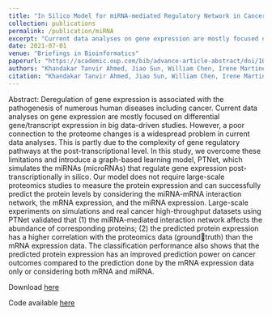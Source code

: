 ```yaml
---
title: "In Silico Model for miRNA-mediated Regulatory Network in Cancer"
collection: publications
permalink: /publication/miRNA
excerpt: "Current data analyses on gene expression are mostly focused on differential gene/transcript expression in big data-driven studies. However, a poor connection to the proteome changes is a widespread problem in current data analyses. In this study, we overcome these limitations and introduce a graph-based learning model, PTNet, which simulates the miRNAs (microRNAs) that regulate gene expression post-transcriptionally in silico."
date: 2021-07-01
venue: "Briefings in Bioinformatics"
paperurl: "https://academic.oup.com/bib/advance-article-abstract/doi/10.1093/bib/bbab264/6323206?redirectedFrom=fulltext"
authors: "Khandakar Tanvir Ahmed, Jiao Sun, William Chen, Irene Martinez, Sze Cheng, Wencai Zhang, Jeongsik Yong, and Wei Zhang."
citation: "Khandakar Tanvir Ahmed, Jiao Sun, William Chen, Irene Martinez, Sze Cheng, Wencai Zhang, Jeongsik Yong, and Wei Zhang. (2021) &quot;In Silico Model for miRNA-mediated Regulatory Network in Cancer.&quot; <i>Briefings in Bioinformatics</i>."
---
```


Abstract: Deregulation of gene expression is associated with the pathogenesis of numerous human diseases including cancer. Current data analyses on gene expression are mostly focused on differential gene/transcript expression in big data-driven studies. However, a poor connection to the proteome changes is a widespread problem in current data analyses. This is partly due to the complexity of gene regulatory pathways at the post-transcriptional level. In this study, we overcome these limitations and introduce a graph-based learning model, PTNet, which simulates the miRNAs (microRNAs) that regulate gene expression post-transcriptionally in silico. Our model does not require large-scale proteomics studies to measure the protein expression and can successfully predict the protein levels by considering the miRNA-mRNA interaction network, the mRNA expression, and the miRNA expression. Large-scale experiments on simulations and real cancer high-throughput datasets using PTNet validated that (1) the miRNA-mediated interaction network affects the abundance of corresponding proteins; (2) the predicted protein expression has a higher correlation with the proteomics data (groundtruth) than the mRNA expression data. The classification performance also shows that the predicted protein expression has an improved prediction power on cancer outcomes compared to the prediction done by the mRNA expression data only or considering both mRNA and miRNA.

Download [here](https://academic.oup.com/bib/advance-article-abstract/doi/10.1093/bib/bbab264/6323206?redirectedFrom=fulltext)

Code available [here](https://github.com/CompbioLabUCF/PTNet)
